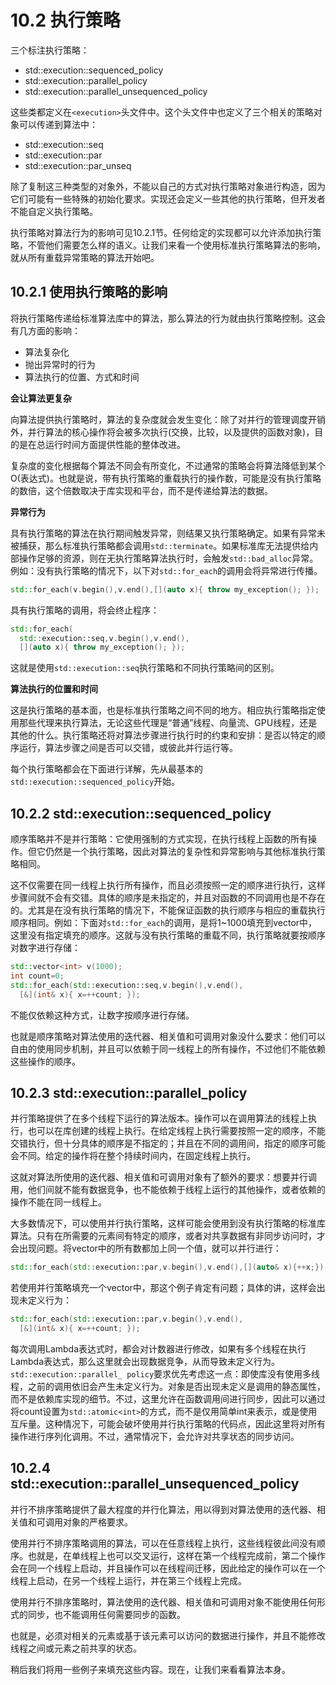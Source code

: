 # 10.2 执行策略

三个标注执行策略：

* std::execution::sequenced_policy
* std::execution::parallel_policy
* std::execution::parallel_unsequenced_policy

这些类都定义在`<execution>`头文件中。这个头文件中也定义了三个相关的策略对象可以传递到算法中：

* std::execution::seq
* std::execution::par
* std::execution::par_unseq

除了复制这三种类型的对象外，不能以自己的方式对执行策略对象进行构造，因为它们可能有一些特殊的初始化要求。实现还会定义一些其他的执行策略，但开发者不能自定义执行策略。

执行策略对算法行为的影响可见10.2.1节。任何给定的实现都可以允许添加执行策略，不管他们需要怎么样的语义。让我们来看一个使用标准执行策略算法的影响，就从所有重载异常策略的算法开始吧。

## 10.2.1 使用执行策略的影响

将执行策略传递给标准算法库中的算法，那么算法的行为就由执行策略控制。这会有几方面的影响：

* 算法复杂化
* 抛出异常时的行为
* 算法执行的位置、方式和时间

**会让算法更复杂**

向算法提供执行策略时，算法的复杂度就会发生变化：除了对并行的管理调度开销外，并行算法的核心操作将会被多次执行(交换，比较，以及提供的函数对象)，目的是在总运行时间方面提供性能的整体改进。

复杂度的变化根据每个算法不同会有所变化，不过通常的策略会将算法降低到某个O(表达式)。也就是说，带有执行策略的重载执行的操作数，可能是没有执行策略的数倍，这个倍数取决于库实现和平台，而不是传递给算法的数据。

**异常行为**

具有执行策略的算法在执行期间触发异常，则结果又执行策略确定。如果有异常未被捕获，那么标准执行策略都会调用`std::terminate`。如果标准库无法提供给内部操作足够的资源，则在无执行策略算法执行时，会触发`std::bad_alloc`异常。例如：没有执行策略的情况下，以下对`std::for_each`的调用会将异常进行传播。

```c++
std::for_each(v.begin(),v.end(),[](auto x){ throw my_exception(); });
```

具有执行策略的调用，将会终止程序：

```c++
std::for_each(
  std::execution::seq,v.begin(),v.end(),
  [](auto x){ throw my_exception(); });
```

这就是使用`std::execution::seq`执行策略和不同执行策略间的区别。

**算法执行的位置和时间**

这是执行策略的基本面，也是标准执行策略之间不同的地方。相应执行策略指定使用那些代理来执行算法，无论这些代理是“普通”线程、向量流、GPU线程，还是其他的什么。执行策略还将对算法步骤进行执行时的约束和安排：是否以特定的顺序运行，算法步骤之间是否可以交错，或彼此并行运行等。

每个执行策略都会在下面进行详解，先从最基本的`std::execution::sequenced_policy`开始。

## 10.2.2 std::execution::sequenced_policy

顺序策略并不是并行策略：它使用强制的方式实现，在执行线程上函数的所有操作。但它仍然是一个执行策略，因此对算法的复杂性和异常影响与其他标准执行策略相同。

这不仅需要在同一线程上执行所有操作，而且必须按照一定的顺序进行执行，这样步骤间就不会有交错。具体的顺序是未指定的，并且对函数的不同调用也是不存在的。尤其是在没有执行策略的情况下，不能保证函数的执行顺序与相应的重载执行顺序相同。例如：下面对`std::for_each`的调用，是将1~1000填充到vector中，这里没有指定填充的顺序。这就与没有执行策略的重载不同，执行策略就要按顺序对数字进行存储：

```c++
std::vector<int> v(1000);
int count=0;
std::for_each(std::execution::seq,v.begin(),v.end(),
  [&](int& x){ x=++count; });
```

不能仅依赖这种方式，让数字按顺序进行存储。

也就是顺序策略对算法使用的迭代器、相关值和可调用对象没什么要求：他们可以自由的使用同步机制，并且可以依赖于同一线程上的所有操作，不过他们不能依赖这些操作的顺序。

## 10.2.3  std::execution::parallel_policy

并行策略提供了在多个线程下运行的算法版本。操作可以在调用算法的线程上执行，也可以在库创建的线程上执行。在给定线程上执行需要按照一定的顺序，不能交错执行，但十分具体的顺序是不指定的；并且在不同的调用间，指定的顺序可能会不同。给定的操作将在整个持续时间内，在固定线程上执行。

这就对算法所使用的迭代器、相关值和可调用对象有了额外的要求：想要并行调用，他们间就不能有数据竞争，也不能依赖于线程上运行的其他操作，或者依赖的操作不能在同一线程上。

大多数情况下，可以使用并行执行策略，这样可能会使用到没有执行策略的标准库算法。只有在所需要的元素间有特定的顺序，或者对共享数据有非同步访问时，才会出现问题。将vector中的所有数都加上同一个值，就可以并行进行：

```c++
std::for_each(std::execution::par,v.begin(),v.end(),[](auto& x){++x;});
```

若使用并行策略填充一个vector中，那这个例子肯定有问题；具体的讲，这样会出现未定义行为：

```c++
std::for_each(std::execution::par,v.begin(),v.end(),
  [&](int& x){ x=++count; });
```

每次调用Lambda表达式时，都会对计数器进行修改，如果有多个线程在执行Lambda表达式，那么这里就会出现数据竞争，从而导致未定义行为。`std::execution::parallel_ policy`要求优先考虑这一点：即使库没有使用多线程，之前的调用依旧会产生未定义行为。对象是否出现未定义是调用的静态属性，而不是依赖库实现的细节。不过，这里允许在函数调用间进行同步，因此可以通过将count设置为`std::atomic<int>`的方式，而不是仅用简单int来表示，或是使用互斥量。这种情况下，可能会破坏使用并行执行策略的代码点，因此这里将对所有操作进行序列化调用。不过，通常情况下，会允许对共享状态的同步访问。

## 10.2.4 std::execution::parallel_unsequenced_policy

并行不排序策略提供了最大程度的并行化算法，用以得到对算法使用的迭代器、相关值和可调用对象的严格要求。

使用并行不排序策略调用的算法，可以在任意线程上执行，这些线程彼此间没有顺序。也就是，在单线程上也可以交叉运行，这样在第一个线程完成前，第二个操作会在同一个线程上启动，并且操作可以在线程间迁移，因此给定的操作可以在一个线程上启动，在另一个线程上运行，并在第三个线程上完成。

使用并行不排序策略时，算法使用的迭代器、相关值和可调用对象不能使用任何形式的同步，也不能调用任何需要同步的函数。

也就是，必须对相关的元素或基于该元素可以访问的数据进行操作，并且不能修改线程之间或元素之前共享的状态。

稍后我们将用一些例子来填充这些内容。现在，让我们来看看算法本身。